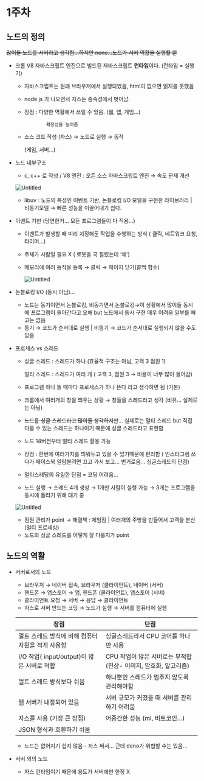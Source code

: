 # 1주차

## 노드의 정의

~~많이들 노드를 서버라고 생각함…하지만 nono…노드가 서버 역활을 실행할 뿐~~

- 크롬 V8 자바스크립트 엔진으로 빌드된 자바스크립트 **런타임**이다. (런타임 = 실행기)
    - 자바스크립트는 원래 브라우저에서 실행되었음, html이 없으면 읽지를 못했음
    - node js 가 나오면서 자스는 종속성에서 벗어남.
    - 장점 : 다양한 역활에서 쓰일 수 있음. (웹, 앱, 게임…)
        
                  확장성을 높여줌
        
    - 소스 코드 작성 (자스) → 노드로 실행 → 동작
        
        (게임, 서버…)
        
- 노드 내부구조
    - c, c++ 로 작성 / V8 엔진 : 오픈 소스 자바스크립트 엔진 → 속도 문제 개선
    
    ![Untitled](1%E1%84%8C%E1%85%AE%E1%84%8E%E1%85%A1%20ca74d8b2a6364036bdd56cdae3f4a946/Untitled.png)
    
    - libuv : 노드의 특성인 이벤트 기반, 논블로킹 I/O 모델을 구현한 라이브러리 | 비동기모델 → 빠른 성능을 이끌어내기 쉽다.
- 이벤트 기반 (당연한거… 모든 프로그램들이 다 적용…)
    - 이벤트가 발생할 때 미리 지정해둔 작업을 수행하는 방식 ( 클릭, 네트워크 요청, 타이머…)
    - 주체가 사람일 필요 X ( 로봇을 쿡 질렀는데 ‘왜’)
    - 메모리에 여러 동작을 등록 → 클릭 → 페이지 닫기(콜백 함수)
        
        ![Untitled](1%E1%84%8C%E1%85%AE%E1%84%8E%E1%85%A1%20ca74d8b2a6364036bdd56cdae3f4a946/Untitled%201.png)
        

- 논블로킹 I/O (동시 아님)…
    - 노드는 동기이면서 논블로킹, 비동기면서 논블로킹→이 상황에서 많이들 동시에 프로그램이 돌아간다고 오해 but 노드에서 동시 구현 매우 어려움 일부를 빼고는 없음
    - 동기 → 코드가 순서대로 실행 | 비동기 → 코드가 순서대로 실행되지 않을 수도 있음
    
- 프로세스 vs 스레드
    - 싱글 스레드 : 스레드가 하나 (효율적 구조는 아님, 고객 3 점원 1)
        
        멀티 스레드 : 스레드가 여러 개 ( 고객 3, 점원 3 → 비용이 너무 많이 들어감)
        
    - 프로그램 하나 뜰 때마다 프로세스가 하나 뜬다 라고 생각하면 됨 (기본)
    - 크롬에서 여러개의 창을 띄우는 상황 → 창들을 스레드라고 생각 (비유… 실제로는 아님)
    - ~~노드를 싱글 스레드라고 많이들 생각하지만~~… 실제로는 멀티 스레드 but 직접 다룰 수 있는 스레드는 하나이기 때문에 싱글 스레드라고 표현함
    - 노드 14버전부터 멀티 스레드 활용 가능
    - 장점 : 한번에 여러가지를 띄워두고 있을 수 있기때문에 편리함 ( 인스타그램 쓰다가 페이스북 알람볼려면 끄고 가서 보고… 번거로움… 싱글스레드의 단점)
    - 멀티스레딩의 유일한 단점 = 코딩 어려움…
    - 노드 실행 → 스레드 4개 생성 → 1개만 사람이 실행 가능 → 3개는 프로그램을 동시에 돌리기 위해 대기 중
    
    ![Untitled](1%E1%84%8C%E1%85%AE%E1%84%8E%E1%85%A1%20ca74d8b2a6364036bdd56cdae3f4a946/Untitled%202.png)
    
    - 점원 관리가 point → 해결책 : 체임점 | 여러개의 주방을 만들어서 고객을 분산 (멀티 프로세싱)
    - 노드의 싱글 스레드를 어떻게 잘 다룰지가 point

## 노드의 역활

- 서버로서의 노드
    - 브라우저 → 네이버 접속, 브라우저 (클라이언트), 네이버 (서버)
    - 핸드폰 → 앱스토어 → 앱, 핸드폰 (클라이언트), 앱스토어 (서버)
    - 클라이언트 요청 → 서버 → 응답 → 클라이언트
    - 자스로 서버 만드는 코딩 → 노드가 실행 → 서버를 컴퓨터에 실행
    
    | 장점 | 단점  |
    | --- | --- |
    | 멀트 스레드 방식에 비해 컴퓨터 자원을 적게 사용함 | 싱글스레드라서 CPU 코어를 하나만 사용 |
    | I/O 작업( input/output)이 많은 서버로 적합 | CPU 작업이 많은 서버로는 부적합 (진상- 이미지, 암호화, 알고리즘) |
    | 멀트 스레드 방식보다 쉬움 | 하나뿐인 스레드가 멈추지 않도록 관리해야함 |
    | 웹 서버가 내장되어 있음 | 서버 규모가 커졌을 때 서버를 관리하기 어려움 |
    | 자스를 사용 (가장 큰 장점) | 어중간한 성능 (ml, 비트코인…) |
    | JSON 형식과 호환하기 쉬움 |  |
    - 노드는 없어지기 쉽지 않음 - 자스 써서… 근데 deno가 위협할 수는 있음…

- 서버 외의 노드
    - 자스 런타임이기 때문에 용도가 서버에만 한정 X